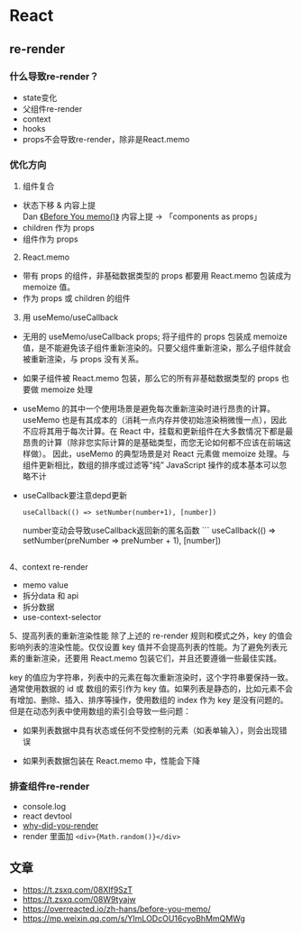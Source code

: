 # React

## re-render

### 什么导致re-render？
- state变化
- 父组件re-render
- context
- hooks
- props不会导致re-render，除非是React.memo

### 优化方向
1. 组件复合
- 状态下移 & 内容上提  
   Dan [《Before You memo()》](https://overreacted.io/zh-hans/before-you-memo/)
   内容上提 -> 「components as props」
- children 作为 props
- 组件作为 props

2. React.memo 
- 带有 props 的组件，非基础数据类型的 props 都要用 React.memo 包装成为 memoize 值。
- 作为 props 或 children 的组件

3. 用 useMemo/useCallback
- 无用的 useMemo/useCallback props; 将子组件的 props 包装成 memoize 值，是不能避免该子组件重新渲染的。只要父组件重新渲染，那么子组件就会被重新渲染，与 props 没有关系。
- 如果子组件被 React.memo 包装，那么它的所有非基础数据类型的 props 也要做 memoize 处理
- useMemo 的其中一个使用场景是避免每次重新渲染时进行昂贵的计算。useMemo 也是有其成本的（消耗一点内存并使初始渲染稍微慢一点），因此不应将其用于每次计算。在 React 中，挂载和更新组件在大多数情况下都是最昂贵的计算（除非您实际计算的是基础类型，而您无论如何都不应该在前端这样做）。
因此，useMemo 的典型场景是对 React 元素做 memoize 处理。与组件更新相比，数组的排序或过滤等“纯” JavaScript 操作的成本基本可以忽略不计
- useCallback要注意depd更新

   ```
   useCallback(() => setNumber(number+1), [number])
   ```
   number变动会导致useCallback返回新的匿名函数
      ```
   useCallback(() => setNumber(preNumber => preNumber + 1), [number])
   ``` 
4、context re-render
  - memo value
  - 拆分data 和 api
  - 拆分数据
  - use-context-selector

5、提高列表的重新渲染性能
除了上述的 re-render 规则和模式之外，key 的值会影响列表的渲染性能。仅仅设置 key 值并不会提高列表的性能。为了避免列表元素的重新渲染，还要用 React.memo 包装它们，并且还要遵循一些最佳实践。

key 的值应为字符串，列表中的元素在每次重新渲染时，这个字符串要保持一致。通常使用数据的 id 或 数组的索引作为 key 值。如果列表是静态的，比如元素不会有增加、删除、插入、排序等操作，使用数组的 index 作为 key 是没有问题的。但是在动态列表中使用数组的索引会导致一些问题：

- 如果列表数据中具有状态或任何不受控制的元素（如表单输入），则会出现错误

- 如果列表数据包装在 React.memo 中，性能会下降

### 排查组件re-render
- console.log
- react devtool
- [why-did-you-render](https://github.com/welldone-software/why-did-you-render)
- render 里面加 `<div>{Math.random()}</div>`


## 文章
- https://t.zsxq.com/08XIf9SzT
- https://t.zsxq.com/08W9tyajw
- https://overreacted.io/zh-hans/before-you-memo/
- https://mp.weixin.qq.com/s/YImLODcOU16cyoBhMmQMWg
